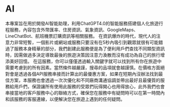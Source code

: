 # AI 
本專案旨在用於開發AI智能助理，利用ChatGPT4.0的智能服務搭建個人化旅遊行程服務，內容包含外幣匯率、住房資訊、氣象資訊、GoogleMaps、LineChatBot、航班機票訂購資訊等相關服務。
在資訊爆炸的時代，現代人的注意力非常短暫，一個影片或網站或服務只要沒有在5秒內吸引到觀眾就很有可能錯過了服務本身精華的部分，我們創建此服務便是為了便利用戶們查找不同類型資訊時，因需做過多決定導致最後的旅遊決策因注意力渙散而沒有成功為自己的旅行增添美好回憶。
在這服務，你可以僅僅透過輸入關鍵字就可以找到所有你在旅遊中需要考慮到的所有因素。當然條件越嚴謹，搜尋的品項就會越謹慎。在價格方面絕對會是透過各個API服務串接而計算出的最優惠方案，如果在短期內沒辦法找到最佳方案，本服務也會透過一次次優化和不同廠商溝通協調並帶出最好且最優質的服務給用戶們，保證讓所有使用此服務的受眾們玩得開心也用得放心，此外我們也會串接當地的客戶服務中心的聯絡方式，確保您在服務中有疑問時可以在第一時間內和該服務的客服連線，以便解決您在旅遊上遇到的任何疑問。

